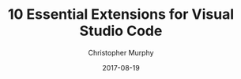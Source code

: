 ---
layout: post
title: "10 Essential Extensions for Visual Studio Code"
tagline: "A collection of useful extensions for front-end development in Microsoft Visual Studio Code"
date: 2017-08-19
author: Christopher Murphy
description: "The best Visual Studio Code extensions for front-end development in 2017."
excerpt: VS Code is a powerful editor right out of the box, but there are a slew extensions available that add some great functionality and flavor. What follows is my top-10 list of the most useful extensions for front-end development in VSCode.
image: /assets/images/posts/top-vscode-extensions/visual-studio-code-logo.png
categories: JavaScript Nuxt.js SSG Vue.js
---